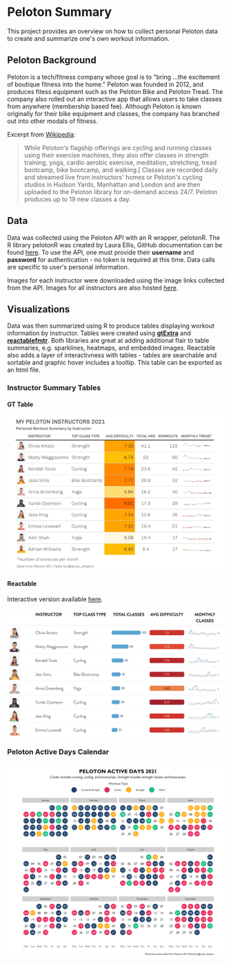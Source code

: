 # Peloton Summary

This project provides an overview on how to collect personal Peloton data to create and summarize one's own workout information.

## Peloton Background

Peloton is a tech/fitness company whose goal is to "bring ...the excitement of boutique fitness into the home." Peloton was founded in 2012, and produces fitess equipment such as the Peloton Bike and Peloton Tread. The company also rolled out an interactive app that allows users to take classes from anywhere (membership based fee). Although Peloton is known originally for their bike equipment and classes, the company has branched out into other modals of fitness.

Excerpt from [Wikipedia](https://en.wikipedia.org/wiki/Peloton_(exercise_equipment_company)):

> While Peloton's flagship offerings are cycling and running classes using their exercise machines, they also offer classes in strength training, yoga, cardio aerobic exercise, meditation, stretching, tread bootcamp, bike bootcamp, and walking.[ Classes are recorded daily and streamed live from instructors' homes or Peloton's cycling studios in Hudson Yards, Manhattan and London and are then uploaded to the Peloton library for on-demand access 24/7. Peloton produces up to 19 new classes a day.

## Data

Data was collected using the Peloton API with an R wrapper, pelotonR. The R library pelotonR was created by Laura Ellis, GitHub documentation can be found [here](https://github.com/lgellis/pelotonR/tree/master/R). To use the API, one must provide their **username** and **password** for authentication - no token is required at this time. Data calls are specific to user's personal information.

Images for each instructor were downloaded using the image links collected from the API. Images for all instructors are also hosted [here](./images/instructors).


## Visualizations

Data was then summarized using R to produce tables displaying workout information by instructor. Tables were created using **[gtExtra](https://jthomasmock.github.io/gtExtras/)** and **[reactablefmtr](https://github.com/kcuilla/reactablefmtr)**. Both libraries are great at adding additional flair to table summaries, e.g. sparklines, heatmaps, and embedded images. Reactable also adds a layer of interactivness with tables - tables are searchable and sortable and graphic hover includes a tooltip. This table can be exported as an html file.


### Instructor Summary Tables

#### GT Table
![plot](./images/peloton-gt.jpeg)

#### Reactable
Interactive version available [here](https://www.tanyashapiro.com/interactive-visuals/peloton-summary).

![plot](./images/peloton-reactable.png)

### Peloton Active Days Calendar
![plot](./images/peloton_calendar.png)


